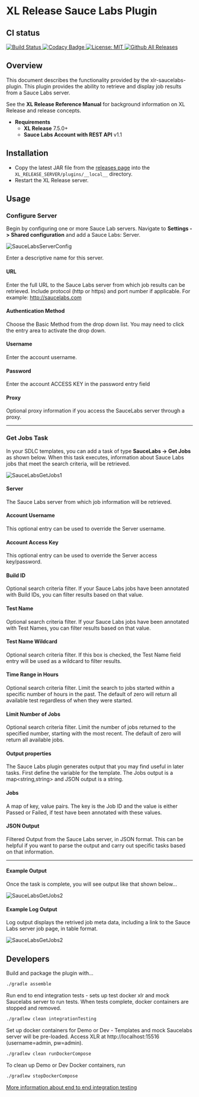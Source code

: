 # XL Release Sauce Labs Plugin #

## CI status ##

[![Build Status][xlr-saucelabs-travis-image] ][xlr-saucelabs-travis-url]
[![Codacy Badge][xlr-saucelabs-plugin-codacy-image] ][xlr-saucelabs-plugin-codacy-url]
[![License: MIT][xlr-saucelabs-plugin-license-image] ][xlr-saucelabs-plugin-license-url]
[![Github All Releases][xlr-saucelabs-plugin-downloads-image] ]()



## Overview ##

This document describes the functionality provided by the xlr-saucelabs-plugin.
This plugin provides the ability to retrieve and display job results from a Sauce Labs server.

See the **XL Release Reference Manual** for background information on XL Release and release concepts.

* **Requirements**
  * **XL Release** 7.5.0+
  * **Sauce Labs Account with REST API** v1.1


## Installation ##

* Copy the latest JAR file from the [releases page](https://github.com/xebialabs-community/xlr-saucelabs-plugin/releases) into the `XL_RELEASE_SERVER/plugins/__local__` directory.
* Restart the XL Release server.


## Usage ##

### Configure Server ###

Begin by configuring one or more Sauce Lab servers.  Navigate to **Settings -> Shared configuration** and add a Sauce Labs: Server.

![SauceLabsServerConfig](images/saucelabs-server-config.png)

Enter a descriptive name for this server.

#### URL ####

Enter the full URL to the Sauce Labs server from which job results can be retrieved.  Include protocol (http or https) and port number if applicable.  For example: http://saucelabs.com

#### Authentication Method ####

Choose the Basic Method from the drop down list. You may need to click the entry area to activate the drop down.

#### Username ####

Enter the account username.

#### Password ####

Enter the account ACCESS KEY in the password entry field

#### Proxy ####

Optional proxy information if you access the SauceLabs server through a proxy.

---

### Get Jobs Task ###

In your SDLC templates, you can add a task of type **SauceLabs -> Get Jobs** as shown below.  When this task executes, information about Sauce Labs jobs that meet the search criteria, will be retrieved.

![SauceLabsGetJobs1](images/saucelabs-getJobs-1.png)

#### Server ####

The Sauce Labs server from which job information will be retrieved.  

#### Account Username ####

This optional entry can be used to override the Server username.

#### Account Access Key ####

This optional entry can be used to override the Server access key/password.

#### Build ID ####

Optional search criteria filter. If your Sauce Labs jobs have been annotated with Build IDs, you can filter results based on that value.

#### Test Name ####

Optional search criteria filter. If your Sauce Labs jobs have been annotated with Test Names, you can filter results based on that value.

#### Test Name Wildcard ####

Optional search criteria filter. If this box is checked, the Test Name field entry will be used as a wildcard to filter results.

#### Time Range in Hours ####

Optional search criteria filter. Limit the search to jobs started within a specific number of hours in the past. The default of zero will return all available test regardless of when they were started.

#### Limit Number of Jobs ####

Optional search criteria filter. Limit the number of jobs returned to the specified number, starting with the most recent. The default of zero will return all available jobs.  

#### Output properties ####

The Sauce Labs plugin generates output that you may find useful in later tasks.  First define the variable for the template.  The Jobs output is a map<string,string> and JSON output is a string.

#### Jobs ####

A map of key, value pairs. The key is the Job ID and the value is either Passed or Failed, if test have been annotated with these values.

#### JSON Output ####

Filtered Output from the Sauce Labs server, in JSON format. This can be helpful if you want to parse the output and carry out specific tasks based on that information.


---

#### Example Output ####

Once the task is complete, you will see output like that shown below...

![SauceLabsGetJobs2](images/saucelabs-getJobs-2.png)

#### Example Log Output ####

Log output displays the retrived job meta data, including a link to the Sauce Labs server job page, in table format.

![SauceLabsGetJobs2](images/saucelabs-getJobs-3.png)

## Developers ##

Build and package the plugin with...

```bash
./gradle assemble
```

Run end to end integration tests - sets up test docker xlr and mock Saucelabs server to run tests. When tests complete, docker containers are stopped and removed. 
```bash
./gradlew clean integrationTesting
```
Set up docker containers for Demo or Dev - Templates and mock Saucelabs server will be pre-loaded. Access XLR at http://localhost:15516 (username=admin, pw=admin). 
```bash
./gradlew clean runDockerCompose
```
To clean up Demo or Dev Docker containers, run
```bash
./gradlew stopDockerCompose
```

[More information about end to end integration testing](DevAndTesting.md)

[xlr-saucelabs-travis-image]: https://travis-ci.org/xebialabs-community/xlr-saucelabs-plugin.svg?branch=master
[xlr-saucelabs-travis-url]: https://travis-ci.org/xebialabs-community/xlr-saucelabs-plugin

[xlr-saucelabs-plugin-codacy-image]: https://api.codacy.com/project/badge/Grade/4679e2c7b7fb4740adc021b452a04ef9
[xlr-saucelabs-plugin-codacy-url]: https://www.codacy.com/app/ladamato/xlr-saucelabs-plugin

[xlr-saucelabs-plugin-license-image]: https://img.shields.io/badge/License-MIT-yellow.svg
[xlr-saucelabs-plugin-license-url]: https://opensource.org/licenses/MIT
[xlr-saucelabs-plugin-downloads-image]: https://img.shields.io/github/downloads/xebialabs-community/xlr-saucelabs-plugin/total.svg